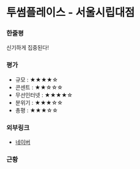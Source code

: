 # 투썸플레이스 - 서울시립대점

### 한줄평

신기하게 집중된다!

### 평가

- 규모 : ★★★★☆
- 콘센트 : ★★☆☆☆
- 무선인터넷 : ★★★★☆
- 분위기 : ★★★☆☆
- 총평 : ★★★☆☆

### 외부링크

- [네이버](https://store.naver.com/restaurants/detail?entry=plt&id=32532791)

### 근황
